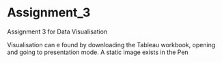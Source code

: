 # Assignment_3
Assignment 3 for Data Visualisation


Visualisation can e found by downloading the Tableau workbook, opening and going to presentation mode.
A static image exists in the Pen
